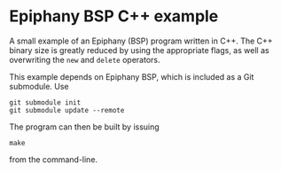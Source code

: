 # Epiphany BSP C++ example

A small example of an Epiphany (BSP) program written in C++. The C++ binary size is greatly reduced by using the appropriate flags, as well as overwriting the `new` and `delete` operators.

This example depends on Epiphany BSP, which is included as a Git submodule. Use

    git submodule init
    git submodule update --remote

The program can then be built by issuing 

    make

from the command-line.
